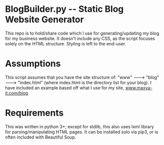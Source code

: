 # BlogBuilder.py -- Static Blog Website Generator

This repo is to hold/share code which I use for generating/updating my blog for my business website. It doesn't include any CSS, as the script focuses solely on the HTML structure. Styling is left to the end-user.

# Assumptions
This script assumes that you have the site structure of:
"www" ---> "blog" ---> "index.html"  (where index.html is the directory list for your blog). I have included an example based off what I use for my site, www.maxya-it.com/blog

# Requirements
This was written in python 3+; except for stdlib, this also uses lxml library for parsing/manipulating HTML pages. It can be installed solo via pip3, or is often included with Beautiful Soup.
